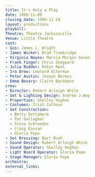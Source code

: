 ```yaml
---
title: It's Only a Play
date: 1990-11-09
closing_date: 1990-11-24
layout: productions
playbill:
Theatre: Theatre Jacksonville
Venue: Little Theatre
cast:
- Gus: James L. Wright
- James Wicker: Brad Trowbridge
- Virginia Noyes: Marcia Morgan Senen
- Frank Finger: Chris Sheppard
- Julia Budder: Robyn Neal
- Ira Drew: Leonard Alterman
- Peter Austin: Joseph Bermes
- Emma Bovary: Claire Backmann
crew:
- Director: Robert Arleigh White
- Set & Lighting Design: Andrew J.Way
- Properties: Shelley Hughes
- Costumes: Trish Calhoun
- Set Construction:
  - Betty Dettamore
  - Pat Gallagher
  - Steve Schroeder
  - Craig Kassan
  - Gloria Pepe
- Set Dressing: Bart Rush
- Sound Design: Robert Arleigh White
- Sound Operator: Shelley Hughes
- Light Board Operator: Gloria Pepe
- Stage Manager: Gloria Pepe
orchestra:
external_links:
---
```

